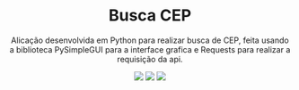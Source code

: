 <h1 align="center">Busca CEP</h1>

<p align="center">Alicação desenvolvida em Python para realizar busca de CEP, feita usando a biblioteca PySimpleGUI para a interface grafica e Requests para realizar a requisição da api.</p>

<div>
  <p align=center><img src="https://img.shields.io/badge/-PYTHON-white?style=for-the-badge&logo=Python">
  <img src="https://img.shields.io/badge/-Open Source-white?style=for-the-badge">
  <img src="https://img.shields.io/badge/-PySimpleGUI-white?style=for-the-badge&logo=PySimpleGUI"></p>
</div>
